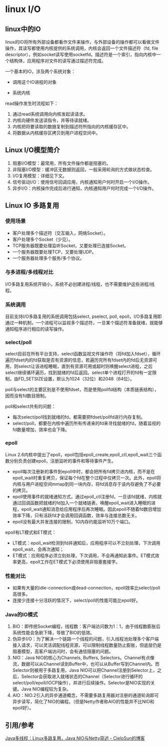 # linux I/O



## linux中的IO

linux的IO将所有外部设备都看作文件来操作，与外部设备的操作都可以看做文件操作，其读写都使用内核提供的系统调用，内核会返回一个文件描述符（fd, file descriptor），例如socket读写使用socketfd。描述符是一个索引，指向内核中一个结构体，应用程序对文件的读写通过描述符完成。

一个基本的IO，涉及两个系统对象：

- 调用这个IO进程的对象

- 系统内核

read操作发生时流程如下：

1. 通过read系统调用向内核发起读请求。
2. 内核向硬件发送读指令，并等待读就绪。
3. 内核把将要读取的数据复制到描述符所指向的内核缓存区中。
4. 将数据从内核缓存区拷贝到用户进程空间中。



## Linux I/O模型简介

1. 阻塞I/O模型：最常用，所有文件操作都是阻塞的。
2. 非阻塞I/O模型：缓冲区无数据则返回，一般采用轮询的方式做状态检查。
3. I/O复用模型：详细见下文。
4. 信号驱动I/O：使用信号回调应用，内核通知用户何时开启一个I/O操作。
5. 异步I/O：内核操作完成后进行通知，内核通知用户何时完成一个I/O操作。



## Linux IO 多路复用

### 使用场景

- 客户处理多个描述符（交互输入，网络Socket）。
- 客户处理多个Socket（少见）。
- TCP服务器既要处理监听Socket，又要处理已连接Socket。
- 一个服务器既要处理TCP，又要处理UDP。
- 一个服务器处理多个服务/多个协议。

### 与多进程/多线程对比

I/O多路复用系统开销小，系统不必创建进程/线程，也不需要维护这些进程/线程。

### 系统调用

目前支持I/O多路复用的系统调用包括select, pselect, poll, epoll，I/O多路复用即通过一种机制，一个进程可以监视多个描述符，一旦某个描述符准备就绪，就能够通知程序进行相应的读写操作。

### select/poll

select目前在所有平台支持，select函数监视文件操作符（将fd加入fdset），循环遍历fdset内的fd获取是否有资源的信息，若遍历完所有fdset内的fd后无资源可用，则select让该进程睡眠，直到有资源可用或超时则唤醒select进程，之后select继续循环遍历，找到就绪的fd后返回。select单个进程打开的fd有一定限制，由FD_SETSIZE设置，默认为1024（32位）和2048（64位）。

poll与select的主要区别是不使用fdset，而是使用pollfd结构（本质链表结构），因而没有fd数目限制。

poll和select共有的问题：

- 每次select/poll找到就绪的fd，都需要把fdset/pollfd进行内存复制。
- select/poll，都要在内核中遍历所有传递来的fd来寻找就绪的fd，随着监视的fd数量增加，效率也会下降。

### epoll

Linux 2.6内核中提出了epoll，epoll包括epoll_create,epoll_ctl,epoll_wait三个函数分别负责创建epoll，注册监听的事件和等待事件产生。

- epoll每次注册新的事件到epoll中时，都会把所有fd拷贝进内核，而不是在epoll_wait时重复拷贝，保证每个fd在整个过程中仅拷贝一次。此外，epoll将内核与用户进程空间mmap到同一块内存，将fd消息存于该内存避免了不必要的拷贝。
- epoll使用事件的就绪通知方式，通过epoll_ctl注册fd，一旦该fd就绪，内核就通过回调函数把就绪的fd加入一个就绪链表，唤醒epoll_wait进入睡眠的进程，epoll_wait通知消息给应用程序后再次睡眠。因此epoll不随着fd数目增加效率下降，只有活跃fd才会调用回调函数，效率与连接总数无关。
- epoll没有最大并发连接的限制，1G内存约能监听10万个端口。

epoll有LT模式和ET模式：

- LT模式：epoll_wait检测到fd并通知后，应用程序可以不立刻处理，下次调用epoll_wait，会再次通知；
- ET模式：应用程序必须立刻处理，下次调用，不会再通知此事件。ET模式效率更高，epoll工作在ET模式下必须使用非阻塞套接字。

### 性能对比

- 如果有大量的idle-connection或dead-connection，epoll效率比select/poll高很多。
- 连接少连接十分活跃的情况下，select/poll的性能可能比epoll好。

### Java的IO模式

1. BIO：即传统Socket编程，线程数：客户端访问数为1：1，由于线程数膨胀后系统性能会急剧下降，导致了BIO的低效。
2. 伪异步I/O：为了解决一个链路一个线程的问题，引入线程池处理多个客户端接入请求，可以灵活调配线程资源，可以限制线程数量防止膨胀，但底层仍是阻塞模型，高客户端访问时，会有通信阻塞的问题。
3. NIO：Java NIO的核心为Channels, Buffers, Selectors。Channel有点像流，数据可以从Channel读到Buffer中，也可以从Buffer写到Channel内。而Selector则被用于多路复用，Java NIO可以把Channel注册到Selector上，之后，Selector会获取进入就绪状态的Channel（Selector进行循环的select/poll/epoll/IOCP操作），并进行后续操作。Selector是NIO实现的关键。Java NIO编程较为复杂。
4. AIO：NIO.2引入的异步通道概念，不需要多路复用器对注册的通道轮询即可异步读写，简化了NIO的编程。（但是Netty作者称AIO的性能并不比NIO和epoll好）。



## 引用/参考

[Java多线程：Linux多路复用，Java NIO与Netty简述 - CieloSun的博客](https://www.cnblogs.com/cielosun/p/10614351.html)